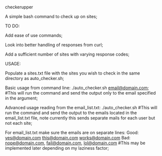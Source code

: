 checkerupper

A simple bash command to check up on sites;

TO DO:

Add ease of use commands;

Look into better handling of responses from curl;

Add a sufficient number of sites with varying response codes;

USAGE:

Populate a sites.txt file with the sites you wish to check in the same directory as auto_checker.sh;

Basic usage from command line:
./auto_checker.sh email@domain.com;
#This will run the command and send the output only to the email specified in the argument;

Advanced usage reading from the email_list.txt:
./auto_checker.sh
#This will run the command and send the output to the emails located in the email_list.txt file, note currently this sends separate mails for each user but not each site;

For email_list.txt make sure the emails are on separate lines:
Good:
yes@domain.com
this@domain.com
works@domain.com
Bad:
nope@domain.com, fail@domain.com, lol@domain.com
#This may be implemented later depending on my laziness factor;
